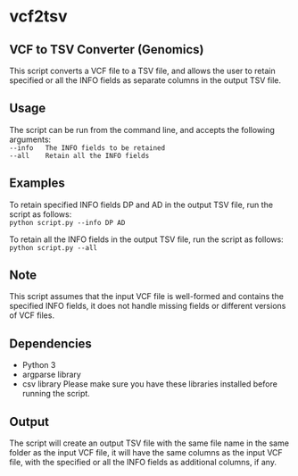 # vcf2tsv
## VCF to TSV Converter (Genomics)

This script converts a VCF file to a TSV file, and allows the user to retain specified or all the INFO fields as separate columns in the output TSV file.

## Usage
The script can be run from the command line, and accepts the following arguments:  
`--info   The INFO fields to be retained`  
`--all    Retain all the INFO fields`

## Examples

To retain specified INFO fields DP and AD in the output TSV file, run the script as follows:  
`python script.py --info DP AD`

To retain all the INFO fields in the output TSV file, run the script as follows:  
`python script.py --all`

## Note
This script assumes that the input VCF file is well-formed and contains the specified INFO fields, it does not handle missing fields or different versions of VCF files.

## Dependencies
* Python 3
* argparse library
* csv library
Please make sure you have these libraries installed before running the script.

## Output
The script will create an output TSV file with the same file name in the same folder as the input VCF file, it will have the same columns as the input VCF file, with the specified or all the INFO fields as additional columns, if any.
